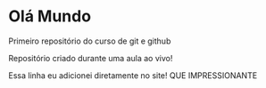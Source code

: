 # Olá Mundo
 Primeiro repositório do curso de git e github

Repositório criado durante uma aula ao vivo!

Essa linha eu adicionei diretamente no site! QUE IMPRESSIONANTE
